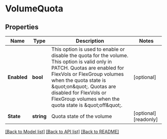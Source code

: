# VolumeQuota

## Properties

Name | Type | Description | Notes
------------ | ------------- | ------------- | -------------
**Enabled** | **bool** | This option is used to enable or disable the quota for the volume. This option is valid only in PATCH. Quotas are enabled for FlexVols or FlexGroup volumes when the quota state is \&quot;on\&quot;. Quotas are disabled for FlexVols or FlexGroup volumes when the quota state is \&quot;off\&quot;. | [optional] 
**State** | **string** | Quota state of the volume | [optional] [readonly] 

[[Back to Model list]](../README.md#documentation-for-models) [[Back to API list]](../README.md#documentation-for-api-endpoints) [[Back to README]](../README.md)


